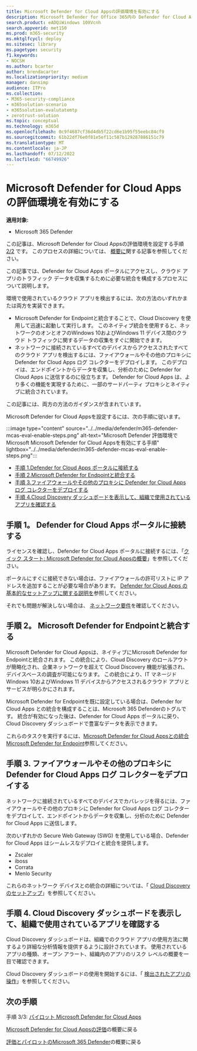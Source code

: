 ```yaml
---
title: Microsoft Defender for Cloud Appsの評価環境を有効にする
description: Microsoft Defender for Office 365内の Defender for Cloud Apps のアーキテクチャについて説明し、Microsoft 365 Defender製品間の相互作用を理解します。
search.product: eADQiWindows 10XVcnh
search.appverid: met150
ms.prod: m365-security
ms.mktglfcycl: deploy
ms.sitesec: library
ms.pagetype: security
f1.keywords:
- NOCSH
ms.author: bcarter
author: brendacarter
ms.localizationpriority: medium
manager: dansimp
audience: ITPro
ms.collection:
- M365-security-compliance
- m365solution-scenario
- m365solution-evalutatemtp
- zerotrust-solution
ms.topic: conceptual
ms.technology: m365d
ms.openlocfilehash: 0c9f4687cf36d4db5f22cd6e1b95f55eebc84cf9
ms.sourcegitcommit: 61b22df76e0f81e5ef11c587b129287886151c79
ms.translationtype: MT
ms.contentlocale: ja-JP
ms.lasthandoff: 07/12/2022
ms.locfileid: "66749926"
---
```

# <a name="enable-the-evaluation-environment-for-microsoft-defender-for-cloud-apps"></a>Microsoft Defender for Cloud Appsの評価環境を有効にする

**適用対象:**

- Microsoft 365 Defender

この記事は、Microsoft Defender for Cloud Appsの評価環境を設定する手順 [2/2](eval-defender-mcas-overview.md) です。 このプロセスの詳細については、 [概要に](eval-defender-mcas-overview.md)関する記事を参照してください。

この記事では、Defender for Cloud Apps ポータルにアクセスし、クラウド アプリのトラフィック データを収集するために必要な統合を構成するプロセスについて説明します。

環境で使用されているクラウド アプリを検出するには、次の方法のいずれかまたは両方を実装できます。

- Microsoft Defender for Endpointと統合することで、Cloud Discovery を使用して迅速に起動して実行します。 このネイティブ統合を使用すると、ネットワークのオンとオフのWindows 10およびWindows 11 デバイス間のクラウド トラフィックに関するデータの収集をすぐに開始できます。
- ネットワークに接続されているすべてのデバイスからアクセスされたすべてのクラウド アプリを検出するには、ファイアウォールやその他のプロキシに Defender for Cloud Apps ログ コレクターをデプロイします。 このデプロイは、エンドポイントからデータを収集し、分析のために Defender for Cloud Apps に送信するのに役立ちます。 Defender for Cloud Apps は、より多くの機能を実現するために、一部のサードパーティ プロキシとネイティブに統合されています。

この記事には、両方の方法のガイダンスが含まれています。

Microsoft Defender for Cloud Appsを設定するには、次の手順に従います。

:::image type="content" source="../../media/defender/m365-defender-mcas-eval-enable-steps.png" alt-text="Microsoft Defender 評価環境で Microsoft Microsoft Defender for Cloud Appsを有効にする手順" lightbox="../../media/defender/m365-defender-mcas-eval-enable-steps.png":::

- [手順 1.Defender for Cloud Apps ポータルに接続する](#step-1)
- [手順 2.Microsoft Defender for Endpointと統合する](#step-2)
- [手順 3.ファイアウォールやその他のプロキシに Defender for Cloud Apps ログ コレクターをデプロイする](#step-3)
- [手順 4.Cloud Discovery ダッシュボードを表示して、組織で使用されているアプリを確認する](#step-4)

<a name="step-1"></a>

## <a name="step-1-connect-to-the-defender-for-cloud-apps-portal"></a>手順 1。 Defender for Cloud Apps ポータルに接続する

ライセンスを確認し、Defender for Cloud Apps ポータルに接続するには、「[クイック スタート: Microsoft Defender for Cloud Appsの概要](/cloud-app-security/getting-started-with-cloud-app-security)」を参照してください。

ポータルにすぐに接続できない場合は、ファイアウォールの許可リストに IP アドレスを追加することが必要な場合があります。 [Defender for Cloud Apps の基本的なセットアップに関する説明を](/cloud-app-security/general-setup)参照してください。

それでも問題が解決しない場合は、 [ネットワーク要件](/cloud-app-security/network-requirements)を確認してください。

<a name="step-2"></a>

## <a name="step-2-integrate-with-microsoft-defender-for-endpoint"></a>手順 2。 Microsoft Defender for Endpointと統合する

Microsoft Defender for Cloud Appsは、ネイティブにMicrosoft Defender for Endpointと統合されます。 この統合により、Cloud Discovery のロールアウトが簡略化され、企業ネットワークを超えて Cloud Discovery 機能が拡張され、デバイスベースの調査が可能になります。 この統合により、IT マネージド Windows 10およびWindows 11 デバイスからアクセスされるクラウド アプリとサービスが明らかにされます。

Microsoft Defender for Endpointを既に設定している場合は、Defender for Cloud Apps との統合を構成することは、Microsoft 365 Defenderのトグルです。 統合が有効になった後は、Defender for Cloud Apps ポータルに戻り、Cloud Discovery ダッシュボードで豊富なデータを表示できます。

これらのタスクを実行するには、[Microsoft Defender for Cloud Appsとの統合Microsoft Defender for Endpoint](/cloud-app-security/mde-integration)参照してください。

<a name="step-3"></a>

## <a name="step-3-deploy-the-defender-for-cloud-apps-log-collector-on-your-firewalls-and-other-proxies"></a>手順 3. ファイアウォールやその他のプロキシに Defender for Cloud Apps ログ コレクターをデプロイする

ネットワークに接続されているすべてのデバイスでカバレッジを得るには、ファイアウォールやその他のプロキシに Defender for Cloud Apps ログ コレクターをデプロイして、エンドポイントからデータを収集し、分析のために Defender for Cloud Apps に送信します。

次のいずれかの Secure Web Gateway (SWG) を使用している場合、Defender for Cloud Apps はシームレスなデプロイと統合を提供します。

- Zscaler
- iboss
- Corrata
- Menlo Security

これらのネットワーク デバイスとの統合の詳細については、「 [Cloud Discovery のセットアップ](/cloud-app-security/set-up-cloud-discovery)」を参照してください。

<a name="step-4"></a>

## <a name="step-4-view-the-cloud-discovery-dashboard-to-see-what-apps-are-being-used-in-your-organization"></a>手順 4. Cloud Discovery ダッシュボードを表示して、組織で使用されているアプリを確認する

Cloud Discovery ダッシュボードは、組織でのクラウド アプリの使用方法に関するより詳細な分析情報を提供するように設計されています。 使用されているアプリの種類、オープン アラート、組織内のアプリのリスク レベルの概要を一目で確認できます。

Cloud Discovery ダッシュボードの使用を開始するには、「 [検出されたアプリの操作](/cloud-app-security/discovered-apps)」を参照してください。

## <a name="next-steps"></a>次の手順

手順 3/3: [パイロット Microsoft Defender for Cloud Apps](eval-defender-mcas-pilot.md)

[Microsoft Defender for Cloud Appsの評価](eval-defender-mcas-overview.md)の概要に戻る

[評価とパイロットのMicrosoft 365 Defender](eval-overview.md)の概要に戻る
